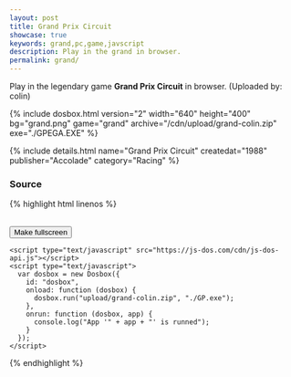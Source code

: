 ```yaml
---
layout: post
title: Grand Prix Circuit
showcase: true
keywords: grand,pc,game,javscript
description: Play in the grand in browser.
permalink: grand/
---
```


Play in the legendary game **Grand Prix Circuit** in browser. (Uploaded by: colin)

{% include dosbox.html version="2" width="640" height="400" bg="grand.png" game="grand" archive="/cdn/upload/grand-colin.zip" exe="./GPEGA.EXE" %}

<!--more-->

{% include details.html name="Grand Prix Circuit" createdat="1988" publisher="Accolade" category="Racing" %}

### Source

{% highlight html linenos %}
<!doctype html>
<html lang="en-us">
  <head>
    <meta charset="utf-8">
    <meta http-equiv="Content-Type" content="text/html; charset=utf-8">
    <title>grand</title>
    <style type="text/css">
      .dosbox-container { width: 640px; height: 400px; }
      .dosbox-container > .dosbox-overlay { background: url(https://js-dos.com/cdn/grand.png); }
    </style>
  </head>
  <body>
    <div id="dosbox"></div>
    <br/>
    <button onclick="dosbox.requestFullScreen();">Make fullscreen</button>
    
    <script type="text/javascript" src="https://js-dos.com/cdn/js-dos-api.js"></script>
    <script type="text/javascript">
      var dosbox = new Dosbox({
        id: "dosbox",
        onload: function (dosbox) {
          dosbox.run("upload/grand-colin.zip", "./GP.exe");
        },
        onrun: function (dosbox, app) {
          console.log("App '" + app + "' is runned");
        }
      });
    </script>
  </body>
</html>
{% endhighlight %}

